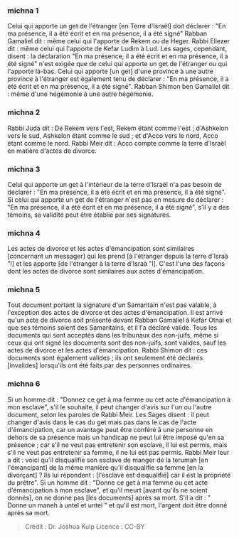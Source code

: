 
### michna 1
Celui qui apporte un get de l'étranger [en Terre d'Israël] doit déclarer : "En ma présence, il a été écrit et en ma présence, il a été signé" Rabban Gamaliel dit : même celui qui l'apporte de Rekem ou de Heger. Rabbi Eliezer dit : même celui qui l'apporte de Kefar Ludim à Lud. Les sages, cependant, disent : la déclaration "En ma présence, il a été écrit et en ma présence, il a été signé" n'est exigée que de celui qui apporte un get de l'étranger ou qui l'apporte là-bas. Celui qui apporte [un get] d'une province à une autre province à l'étranger est également tenu de déclarer : "En ma présence, il a été écrit et en ma présence, il a été signé". Rabban Shimon ben Gamaliel dit : même d'une hégémonie à une autre hégémonie.

### michna 2
Rabbi Juda dit : De Rekem vers l'est, Rekem étant comme l'est ; d'Ashkelon vers le sud, Ashkelon étant comme le sud ; et d'Acco vers le nord, Acco étant comme le nord. Rabbi Meir dit : Acco compte comme la terre d'Israël en matière d'actes de divorce.

### michna 3
Celui qui apporte un get à l'intérieur de la terre d'Israël n'a pas besoin de déclarer : "En ma présence, il a été écrit et en ma présence, il a été signé". Si celui qui apporte un get de l'étranger n'est pas en mesure de déclarer : "En ma présence, il a été écrit et en ma présence, il a été signé", s'il y a des témoins, sa validité peut être établie par ses signatures.

### michna 4
Les actes de divorce et les actes d'émancipation sont similaires [concernant un messager] qui les prend [à l'étranger depuis la terre d'Israà "l] et les apporte [de l'étranger à la terre d'Israà "l]. C'est l'une des façons dont les actes de divorce sont similaires aux actes d'émancipation.

### michna 5
Tout document portant la signature d'un Samaritain n'est pas valable, à l'exception des actes de divorce et des actes d'émancipation. Il est arrivé qu'un acte de divorce soit présenté devant Rabban Gamaliel à Kefar Otnai et que ses témoins soient des Samaritains, et il l'a déclaré valide. Tous les documents qui sont acceptés dans les tribunaux des non-juifs, même si ceux qui ont signé les documents sont des non-juifs, sont valides, sauf les actes de divorce et les actes d'émancipation. Rabbi Shimon dit : ces documents sont également valides ; ils ont seulement été déclarés [invalides] lorsqu'ils ont été faits par des personnes ordinaires.

### michna 6
Si un homme dit : "Donnez ce get à ma femme ou cet acte d'émancipation à mon esclave", s'il le souhaite, il peut changer d'avis sur l'un ou l'autre document, selon les paroles de Rabbi Meir. Les Sages disent : il peut changer d'avis dans le cas du get mais pas dans le cas de l'acte d'émancipation, car un avantage peut être conféré à une personne en dehors de sa présence mais un handicap ne peut lui être imposé qu'en sa présence ; car s'il ne veut pas entretenir son esclave, il lui est permis, mais s'il ne veut pas entretenir sa femme, il ne lui est pas permis. Rabbi Meir leur a dit : voici qu'il disqualifie son esclave de manger de la terumah [en l'émancipant] de la même manière qu'il disqualifie sa femme [en la divorçant] ? Ils lui répondent : [l'esclave est disqualifié] car il est la propriété du prêtre". Si un homme dit : "Donne ce get à ma femme ou cet acte d'émancipation à mon esclave", et qu'il meurt [avant qu'ils ne soient donnés], on ne donne pas [les documents] après sa mort. S'il a dit : " Donne un maneh à untel et untel " et qu'il est mort, l'argent doit être donné après sa mort.

>Crédit : Dr. Joshua Kulp
>Licence : CC-BY